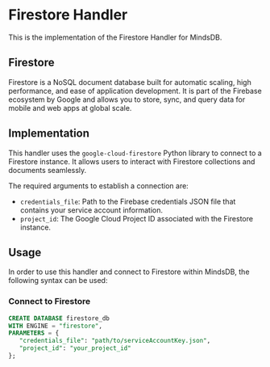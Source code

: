 # Firestore Handler

This is the implementation of the Firestore Handler for MindsDB.

## Firestore

Firestore is a NoSQL document database built for automatic scaling, high performance, and ease of application development. It is part of the Firebase ecosystem by Google and allows you to store, sync, and query data for mobile and web apps at global scale.

## Implementation

This handler uses the `google-cloud-firestore` Python library to connect to a Firestore instance. It allows users to interact with Firestore collections and documents seamlessly.

The required arguments to establish a connection are:

- `credentials_file`: Path to the Firebase credentials JSON file that contains your service account information.
- `project_id`: The Google Cloud Project ID associated with the Firestore instance.

## Usage

In order to use this handler and connect to Firestore within MindsDB, the following syntax can be used:

### Connect to Firestore

```sql
CREATE DATABASE firestore_db
WITH ENGINE = "firestore",
PARAMETERS = {
   "credentials_file": "path/to/serviceAccountKey.json",
   "project_id": "your_project_id"
};
